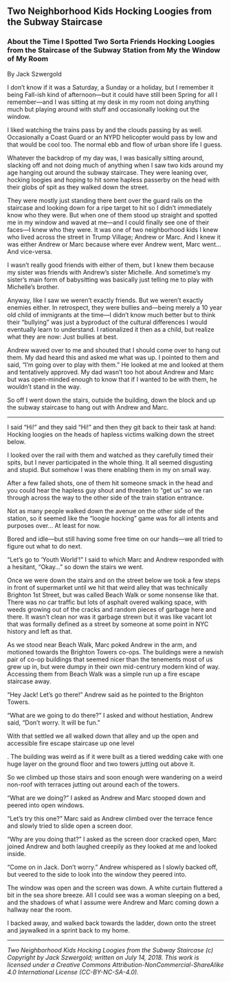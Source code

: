 ## Two Neighborhood Kids Hocking Loogies from the Subway Staircase
### About the Time I Spotted Two Sorta Friends Hocking Loogies from the Staircase of the Subway Station from My the Window of My Room 

By Jack Szwergold

I don’t know if it was a Saturday, a Sunday or a holiday, but I remember it being Fall-ish kind of afternoon—but it could have still been Spring for all I remember—and I was sitting at my desk in my room not doing anything much but playing around with stuff and occasionally looking out the window.

I liked watching the trains pass by and the clouds passing by as well. Occasionally a Coast Guard or an NYPD helicopter would pass by low and that would be cool too. The normal ebb and flow of urban shore life I guess.

Whatever the backdrop of my day was, I was basically sitting around, slacking off and not doing much of anything when I saw two kids around my age hanging out around the subway staircase. They were leaning over, hocking loogies and hoping to hit some hapless passerby on the head with their globs of spit as they walked down the street.

They were mostly just standing there bent over the guard rails on the staircase and looking down for a ripe target to hit so I didn’t immediately know who they were. But when one of them stood up straight and spotted me in my window and waved at me—and I could finally see one of their faces—I knew who they were. It was one of two neighborhood kids I knew who lived across the street in Trump Village; Andrew or Marc. And I knew it was either Andrew or Marc because where ever Andrew went, Marc went… And vice-versa.

I wasn’t really good friends with either of them, but I knew them because my sister was friends with Andrew’s sister Michelle. And sometime’s my sister’s main form of babysitting was basically just telling me to play with Michelle’s brother.

Anyway, like I saw we weren’t exactly friends. But we weren’t exactly enemies either. In retrospect, they were bullies and—being merely a 10 year old child of immigrants at the time—I didn’t know much better but to think their “bullying” was just a byproduct of the cultural differences I would eventually learn to understand. I rationalized it then as a child, but realize what they are now: Just bullies at best.

Andrew waved over to me and shouted that I should come over to hang out them. My dad heard this and asked me what was up. I pointed to them and said, “I’m going over to play with them.” He looked at me and looked at them and tentatively approved. My dad wasn’t too hot about Andrew and Marc but was open-minded enough to know that if I wanted to be with them, he wouldn’t stand in the way.

So off I went down the stairs, outside the building, down the block and up the subway staircase to hang out with Andrew and Marc.

***

I said “Hi!” and they said “Hi!” and then they git back to their task at hand: Hocking loogies on the heads of hapless victims walking down the street below.

I looked over the rail with them and watched as they carefully timed their spits, but I never participated in the whole thing. It all seemed disgusting and stupid. But somehow I was there enabling them in my on small way.

After a few failed shots, one of them hit someone smack in the head and you could hear the hapless guy shout and threaten to “get us” so we ran through across the way to the other side of the train station entrance.

Not as many people walked down the avenue on the other side of the station, so it seemed like the “loogie hocking” game was for all intents and purposes over… At least for now.

Bored and idle—but still having some free time on our hands—we all tried to figure out what to do next.

“Let’s go to ‘Youth World’!” I said to which Marc and Andrew responded with a hesitant, “Okay…” so down the stairs we went.

Once we were down the stairs and on the street below we took a few steps in front of supermarket until we hit that weird alley that was technically Brighton 1st Street, but was called Beach Walk or some nonsense like that. There was no car traffic but lots of asphalt overed walking space, with weeds growing out of the cracks and random pieces of garbage here and there. It wasn’t clean nor was it garbage strewn but it was like vacant lot that was formally defined as a street by someone at some point in NYC history and left as that.

As we stood near Beach Walk, Marc poked Andrew in the arm, and motioned towards the Brighton Towers co-ops. The buildings were a newish pair of co-op buildings that seemed nicer than the tenements most of us grew up in, but were dumpy in their own mid-centrury modern kind of way. Accessing them from Beach Walk was a simple run up a fire escape staircase away.

“Hey Jack! Let’s go there!” Andrew said as he pointed to the Brighton Towers.

“What are we going to do there?” I asked and without hestiation, Andrew said, “Don’t worry. It will be fun.”

With that settled we all walked down that alley and up the open and accessible fire escape staircase up one level

. The building was weird as if it were built as a tiered wedding cake with one huge layer on the ground floor and two towers jutting out above it.

So we climbed up those stairs and soon enough were wandering on a weird non-roof with terraces jutting out around each of the towers.

“What are we doing?” I asked as Andrew and Marc stooped down and peered into open windows.

“Let’s try this one?” Marc said as Andrew climbed over the terrace fence and slowly tried to slide open a screen door.

“Why are you doing that?” I asked as the screen door cracked open, Marc joined Andrew and both laughed creepily as they looked at me and looked inside.

“Come on in Jack. Don’t worry.” Andrew whispered as I slowly backed off, but veered to the side to look into the window they peered into.

The window was open and the screen was down. A white curtain fluttered a bit in the sea shore breeze. All I could see was a woman sleeping on a bed, and the shadows of what I assume were Andrew and Marc coming down a hallway near the room.

I backed away, and walked back towards the ladder, down onto the street and jaywalked in a sprint back to my home.

***

*Two Neighborhood Kids Hocking Loogies from the Subway Staircase (c) Copyright by Jack Szwergold; written on July 14, 2018. This work is licensed under a Creative Commons Attribution-NonCommercial-ShareAlike 4.0 International License (CC-BY-NC-SA-4.0).*